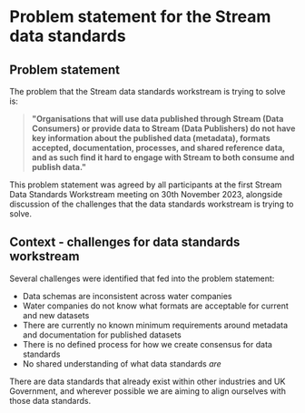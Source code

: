 # Problem statement for the Stream data standards

## Problem statement

The problem that the Stream data standards workstream is trying to solve is:

> **"Organisations that will use data published through Stream (Data Consumers) or provide data to Stream (Data Publishers) do not have key information about the published data (metadata), formats accepted, documentation, processes, and shared reference data, and as such find it hard to engage with Stream to both consume and publish data."**

This problem statement was agreed by all participants at the first Stream Data Standards Workstream meeting on 30th November 2023, alongside discussion of the challenges that the data standards workstream is trying to solve.

## Context - challenges for data standards workstream

Several challenges were identified that fed into the problem statement:

* Data schemas are inconsistent across water companies
* Water companies do not know what formats are acceptable for current and new datasets
* There are currently no known minimum requirements around metadata and documentation for published datasets
* There is no defined process for how we create consensus for data standards
* No shared understanding of what data standards *are*

There are data standards that already exist within other industries and UK Government, and wherever possible we are aiming to align ourselves with those data standards.
